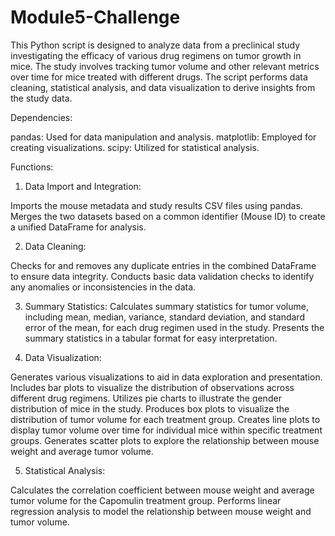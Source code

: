 # Module5-Challenge
This Python script is designed to analyze data from a preclinical study investigating the efficacy of various drug regimens on tumor growth in mice. The study involves tracking tumor volume and other relevant metrics over time for mice treated with different drugs. The script performs data cleaning, statistical analysis, and data visualization to derive insights from the study data.

Dependencies:

pandas: Used for data manipulation and analysis.
matplotlib: Employed for creating visualizations.
scipy: Utilized for statistical analysis.

Functions:

1. Data Import and Integration:

Imports the mouse metadata and study results CSV files using pandas.
Merges the two datasets based on a common identifier (Mouse ID) to create a unified DataFrame for analysis.

2. Data Cleaning:

Checks for and removes any duplicate entries in the combined DataFrame to ensure data integrity.
Conducts basic data validation checks to identify any anomalies or inconsistencies in the data.

3. Summary Statistics:
Calculates summary statistics for tumor volume, including mean, median, variance, standard deviation, and standard error of the mean, for each drug regimen used in the study.
Presents the summary statistics in a tabular format for easy interpretation.

4. Data Visualization:

Generates various visualizations to aid in data exploration and presentation.
Includes bar plots to visualize the distribution of observations across different drug regimens.
Utilizes pie charts to illustrate the gender distribution of mice in the study.
Produces box plots to visualize the distribution of tumor volume for each treatment group.
Creates line plots to display tumor volume over time for individual mice within specific treatment groups.
Generates scatter plots to explore the relationship between mouse weight and average tumor volume.

5. Statistical Analysis:

Calculates the correlation coefficient between mouse weight and average tumor volume for the Capomulin treatment group.
Performs linear regression analysis to model the relationship between mouse weight and tumor volume.